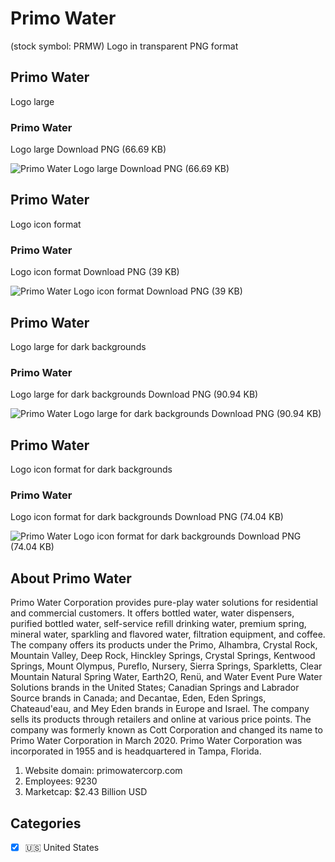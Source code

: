 # Primo Water
 (stock symbol: PRMW) Logo in transparent PNG format

## Primo Water
 Logo large

### Primo Water
 Logo large Download PNG (66.69 KB)

![Primo Water
 Logo large Download PNG (66.69 KB)](/img/orig/PRMW_BIG-061931c7.png)

## Primo Water
 Logo icon format

### Primo Water
 Logo icon format Download PNG (39 KB)

![Primo Water
 Logo icon format Download PNG (39 KB)](/img/orig/PRMW-9810006a.png)

## Primo Water
 Logo large for dark backgrounds

### Primo Water
 Logo large for dark backgrounds Download PNG (90.94 KB)

![Primo Water
 Logo large for dark backgrounds Download PNG (90.94 KB)](/img/orig/PRMW_BIG.D-6a9a78e8.png)

## Primo Water
 Logo icon format for dark backgrounds

### Primo Water
 Logo icon format for dark backgrounds Download PNG (74.04 KB)

![Primo Water
 Logo icon format for dark backgrounds Download PNG (74.04 KB)](/img/orig/PRMW.D-4a62e7aa.png)

## About Primo Water


Primo Water Corporation provides pure-play water solutions for residential and commercial customers. It offers bottled water, water dispensers, purified bottled water, self-service refill drinking water, premium spring, mineral water, sparkling and flavored water, filtration equipment, and coffee. The company offers its products under the Primo, Alhambra, Crystal Rock, Mountain Valley, Deep Rock, Hinckley Springs, Crystal Springs, Kentwood Springs, Mount Olympus, Pureflo, Nursery, Sierra Springs, Sparkletts, Clear Mountain Natural Spring Water, Earth2O, Renü, and Water Event Pure Water Solutions brands in the United States; Canadian Springs and Labrador Source brands in Canada; and Decantae, Eden, Eden Springs, Chateaud'eau, and Mey Eden brands in Europe and Israel. The company sells its products through retailers and online at various price points. The company was formerly known as Cott Corporation and changed its name to Primo Water Corporation in March 2020. Primo Water Corporation was incorporated in 1955 and is headquartered in Tampa, Florida.

1. Website domain: primowatercorp.com
2. Employees: 9230
3. Marketcap: $2.43 Billion USD


## Categories
- [x] 🇺🇸 United States

